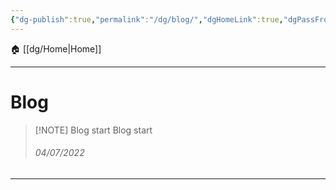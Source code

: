 ```yaml
---
{"dg-publish":true,"permalink":"/dg/blog/","dgHomeLink":true,"dgPassFrontmatter":false}
---
```


🏠 [[dg/Home|Home]]
____
# Blog
> [!NOTE] Blog start
> Blog start
> <h6>04/07/2022</h6>

____
